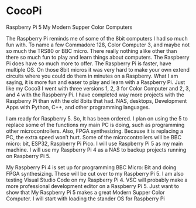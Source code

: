 # CocoPi
 Raspberry Pi 5 My Modern Supper Color Computers

The Raspberry Pi reminds me of some of the 8bit computers I had so much fun with. To name a few Commadore 128, Color Computer 3, and maybe not so much the TRS80 or BBC micro. There really nothing alike other than there so much fun to play and learn things about computers. The Raspberry Pi does have so much more to offer. The Raspberry Pi is faster, have multiple OS. On those 8bit micros it was very hard to make your own extend circuits where you could do them in minutes on a Raspberry. What I am saying, it is more fun and easer to play and learn with a Raspberry Pi. Just like my Coco3 I went with three versions 1, 2, 3 for Color Computer and 2, 3, and 4 with the Raspberry Pi. I have completed way more projects with the Raspberry Pi than with the old 8bits that had. NAS, desktops, Development Apps with Python, C++, and other programming languages.

I am ready for Raspberry 5. So, It has been ordered. I plan on using the 5 to replace some of the functions my main PC is doing, such as programming other microcontrollers. Also, FPGA synthesizing. Because it is replacing a PC, the extra speed won’t hurt. Some of the microcontrollers will be BBC micro: bit, ESP32, Raspberry Pi Pico. I will use Raspberry Pi 5 as my main machine. I will use my Raspberry Pi 4 as a NAS to backup projects running on Raspberry Pi 5.

My Raspberry Pi 4 is set up for programming BBC Micro: Bit and doing FPGA synthesizing.  These will be cut over to my Raspberry Pi 5.  I am also testing Visual Studio Code on my Raspberry Pi 4. VSC will probably make a more professional development editor on a Raspberry Pi 5.
Just want to show that My Raspberry Pi 5 makes a great Modern Supper Color Computer. I will start with loading the stander OS for Raspberry Pi

